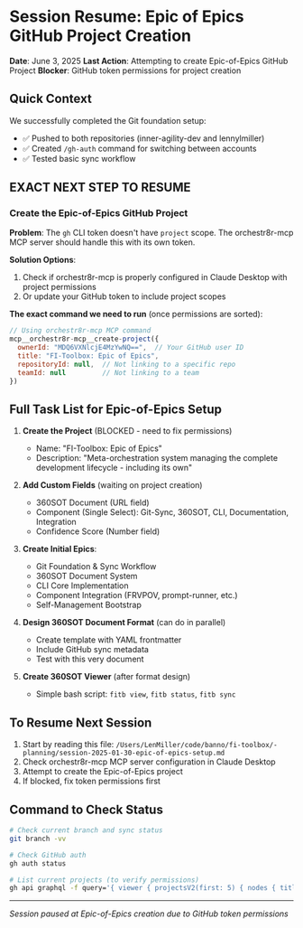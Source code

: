 # Session Resume: Epic of Epics GitHub Project Creation
**Date**: June 3, 2025
**Last Action**: Attempting to create Epic-of-Epics GitHub Project
**Blocker**: GitHub token permissions for project creation

## Quick Context
We successfully completed the Git foundation setup:
- ✅ Pushed to both repositories (inner-agility-dev and lennylmiller)
- ✅ Created `/gh-auth` command for switching between accounts
- ✅ Tested basic sync workflow

## EXACT NEXT STEP TO RESUME

### Create the Epic-of-Epics GitHub Project

**Problem**: The `gh` CLI token doesn't have `project` scope. The orchestr8r-mcp MCP server should handle this with its own token.

**Solution Options**:
1. Check if orchestr8r-mcp is properly configured in Claude Desktop with project permissions
2. Or update your GitHub token to include project scopes

**The exact command we need to run** (once permissions are sorted):
```javascript
// Using orchestr8r-mcp MCP command
mcp__orchestr8r-mcp__create-project({
  ownerId: "MDQ6VXNlcjE4MzYwNQ==",  // Your GitHub user ID
  title: "FI-Toolbox: Epic of Epics",
  repositoryId: null,  // Not linking to a specific repo
  teamId: null         // Not linking to a team
})
```

## Full Task List for Epic-of-Epics Setup

1. **Create the Project** (BLOCKED - need to fix permissions)
   - Name: "FI-Toolbox: Epic of Epics"
   - Description: "Meta-orchestration system managing the complete development lifecycle - including its own"

2. **Add Custom Fields** (waiting on project creation)
   - 360SOT Document (URL field)
   - Component (Single Select): Git-Sync, 360SOT, CLI, Documentation, Integration
   - Confidence Score (Number field)

3. **Create Initial Epics**:
   - Git Foundation & Sync Workflow
   - 360SOT Document System
   - CLI Core Implementation
   - Component Integration (FRVPOV, prompt-runner, etc.)
   - Self-Management Bootstrap

4. **Design 360SOT Document Format** (can do in parallel)
   - Create template with YAML frontmatter
   - Include GitHub sync metadata
   - Test with this very document

5. **Create 360SOT Viewer** (after format design)
   - Simple bash script: `fitb view`, `fitb status`, `fitb sync`

## To Resume Next Session

1. Start by reading this file: `/Users/LenMiller/code/banno/fi-toolbox/-planning/session-2025-01-30-epic-of-epics-setup.md`
2. Check orchestr8r-mcp MCP server configuration in Claude Desktop
3. Attempt to create the Epic-of-Epics project
4. If blocked, fix token permissions first

## Command to Check Status
```bash
# Check current branch and sync status
git branch -vv

# Check GitHub auth
gh auth status

# List current projects (to verify permissions)
gh api graphql -f query='{ viewer { projectsV2(first: 5) { nodes { title } } } }'
```

---
*Session paused at Epic-of-Epics creation due to GitHub token permissions*
